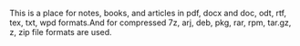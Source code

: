 This is a place for notes, books, and articles in pdf, docx and doc, odt, rtf, tex, txt, wpd formats.And for compressed 7z, arj, deb, pkg, rar, rpm, tar.gz, z, zip file formats are used.